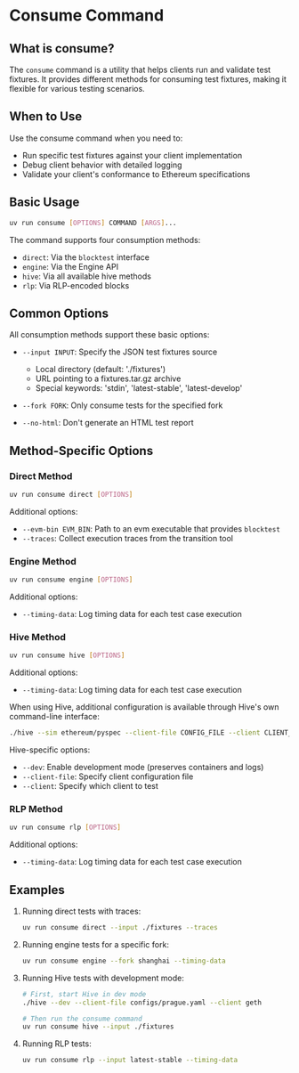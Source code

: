 # Consume Command

## What is consume?

The `consume` command is a utility that helps clients run and validate test fixtures. It provides different methods for consuming test fixtures, making it flexible for various testing scenarios.

## When to Use

Use the consume command when you need to:

- Run specific test fixtures against your client implementation
- Debug client behavior with detailed logging
- Validate your client's conformance to Ethereum specifications

## Basic Usage

```bash
uv run consume [OPTIONS] COMMAND [ARGS]...
```

The command supports four consumption methods:

- `direct`: Via the `blocktest` interface
- `engine`: Via the Engine API
- `hive`: Via all available hive methods
- `rlp`: Via RLP-encoded blocks

## Common Options

All consumption methods support these basic options:

- `--input INPUT`: Specify the JSON test fixtures source
    - Local directory (default: './fixtures')
    - URL pointing to a fixtures.tar.gz archive
    - Special keywords: 'stdin', 'latest-stable', 'latest-develop'

- `--fork FORK`: Only consume tests for the specified fork
- `--no-html`: Don't generate an HTML test report

## Method-Specific Options

### Direct Method

```bash
uv run consume direct [OPTIONS]
```

Additional options:

- `--evm-bin EVM_BIN`: Path to an evm executable that provides `blocktest`
- `--traces`: Collect execution traces from the transition tool

### Engine Method

```bash
uv run consume engine [OPTIONS]
```

Additional options:

- `--timing-data`: Log timing data for each test case execution

### Hive Method

```bash
uv run consume hive [OPTIONS]
```

Additional options:

- `--timing-data`: Log timing data for each test case execution

When using Hive, additional configuration is available through Hive's own command-line interface:

```bash
./hive --sim ethereum/pyspec --client-file CONFIG_FILE --client CLIENT_NAME
```

Hive-specific options:

- `--dev`: Enable development mode (preserves containers and logs)
- `--client-file`: Specify client configuration file
- `--client`: Specify which client to test

### RLP Method

```bash
uv run consume rlp [OPTIONS]
```

Additional options:

- `--timing-data`: Log timing data for each test case execution

## Examples

1. Running direct tests with traces:

   ```bash
   uv run consume direct --input ./fixtures --traces
   ```

2. Running engine tests for a specific fork:

   ```bash
   uv run consume engine --fork shanghai --timing-data
   ```

3. Running Hive tests with development mode:

   ```bash
   # First, start Hive in dev mode
   ./hive --dev --client-file configs/prague.yaml --client geth

   # Then run the consume command
   uv run consume hive --input ./fixtures
   ```

4. Running RLP tests:

   ```bash
   uv run consume rlp --input latest-stable --timing-data
   ```
